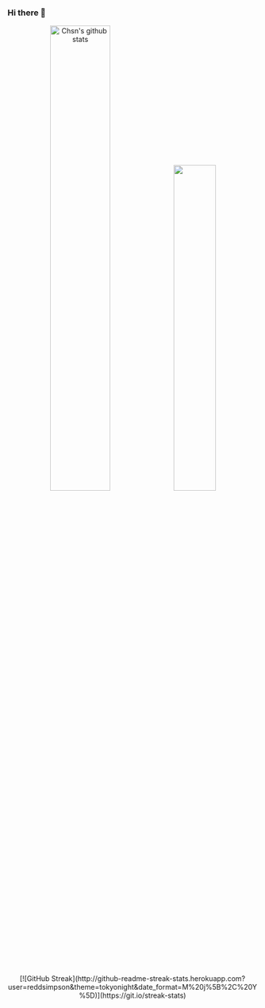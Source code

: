 ### Hi there 👋

<!-- Stats and Most Used Languages -->
<div align="center">  
  <img width="49%" height="auto" src="https://github-readme-stats.vercel.app/api?username=reddsimpson&show_icons=true&count_private=true&hide_border=true&title_color=00bfbf&icon_color=00bfbf&text_color=c9d1d9&bg_color=0d1117" alt="Chsn's github stats" /> 
  <img width="41%" height="auto" src="https://github-readme-stats.vercel.app/api/top-langs/?username=reddsimpson&layout=compact&hide_border=true&title_color=00bfbf&text_color=00bfbf&bg_color=0d1117" />
</div>

<!-- Contributions and Streak -->
<div align="center">  
  [![GitHub Streak](http://github-readme-streak-stats.herokuapp.com?user=reddsimpson&theme=tokyonight&date_format=M%20j%5B%2C%20Y%5D)](https://git.io/streak-stats)
</div>
<!--
**reddsimpson/reddsimpson** is a ✨ _special_ ✨ repository because its `README.md` (this file) appears on your GitHub profile.

Here are some ideas to get you started:

- 🔭 I’m currently working on ...
- 🌱 I’m currently learning ...
- 👯 I’m looking to collaborate on ...
- 🤔 I’m looking for help with ...
- 💬 Ask me about ...
- 📫 How to reach me: ...
- 😄 Pronouns: ...
- ⚡ Fun fact: ...
-->
